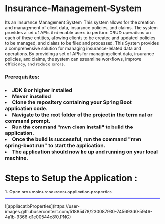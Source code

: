 # Insurance-Management-System
Its an Insurance Management System. This system allows for the creation and management of client data, insurance policies, and claims. The system provides a set of APIs that enable users to perform CRUD operations on each of these entities, allowing clients to be created and updated, policies to be managed, and claims to be filed and processed. This System provides a comprehensive solution for managing insurance-related data and operations. By providing a set of APIs for managing client data, insurance policies, and claims, the system can streamline workflows, improve efficiency, and reduce errors.


<h3>Prerequisites:<h3>
 </hr>
 <li>JDK 8 or higher installed
 <li>Maven installed
 <li>Clone the repository containing your Spring Boot application code.
 <li>Navigate to the root folder of the project in the terminal or command prompt.
 <li>Run the command "mvn clean install" to build the application.
 <li>Once the build is successful, run the command "mvn spring-boot:run" to start the application.
 <li>The application should now be up and running on your local machine.</li>

 
# Steps  to  Setup  the  Application : 
<p>1.	Open src >main>resources>application.properties<p>
 <hr style="height:2px;border-width:0;color:blue;background-color:blue">
![appliacatioProperties](https://user-images.githubusercontent.com/51885478/230087930-745693d0-5946-4a1b-9366-d1e00544c8f0.PNG)
